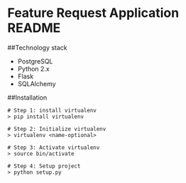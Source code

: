 # Feature Request Application README

##Technology stack
- PostgreSQL
- Python 2.x
- Flask
- SQLAlchemy

##Installation

```
# Step 1: install virtualenv
> pip install virtualenv

# Step 2: Initialize virtualenv
> virtualenv <name-optional>

# Step 3: Activate virtualenv
> source bin/activate

# Step 4: Setup project
> python setup.py
``` 